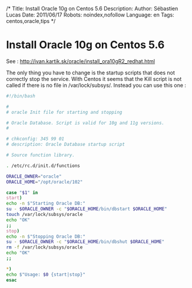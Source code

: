 /*
Title: Install Oracle 10g on Centos 5.6
Description: 
Author: Sébastien Lucas
Date: 2011/06/17
Robots: noindex,nofollow
Language: en
Tags: centos,oracle,tips
*/
# Install Oracle 10g on Centos 5.6

See : http://ivan.kartik.sk/oracle/install_ora10gR2_redhat.html

The only thing you have to change is the startup scripts that does not correctly stop the service. With Centos it seems that the Kill script is not called if there is no file in /var/lock/subsys/. Instead you can use this one : 
```bash
#!/bin/bash

#
# oracle Init file for starting and stopping

# Oracle Database. Script is valid for 10g and 11g versions.
#

# chkconfig: 345 99 01
# description: Oracle Database startup script

# Source function library.

. /etc/rc.d/init.d/functions

ORACLE_OWNER="oracle"
ORACLE_HOME="/opt/oracle/102"

case "$1" in
start)
echo -n $"Starting Oracle DB:"
su - $ORACLE_OWNER -c "$ORACLE_HOME/bin/dbstart $ORACLE_HOME"
touch /var/lock/subsys/oracle
echo "OK"
;;
stop)
echo -n $"Stopping Oracle DB:"
su - $ORACLE_OWNER -c "$ORACLE_HOME/bin/dbshut $ORACLE_HOME"
rm -f /var/lock/subsys/oracle
echo "OK"
;;

*)
echo $"Usage: $0 {start|stop}"
esac
```





